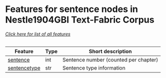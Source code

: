 # Features for sentence nodes in Nestle1904GBI Text-Fabric Corpus
###### [Click here for list of all features](home.md#readme)

Feature | Type | Short description
--- | --- | ---
[sentence](sentence.md#readme) | int | Sentence number (counted per chapter)
[sentencetype](sentencetype.md#readme) | str |  Sentence type information
